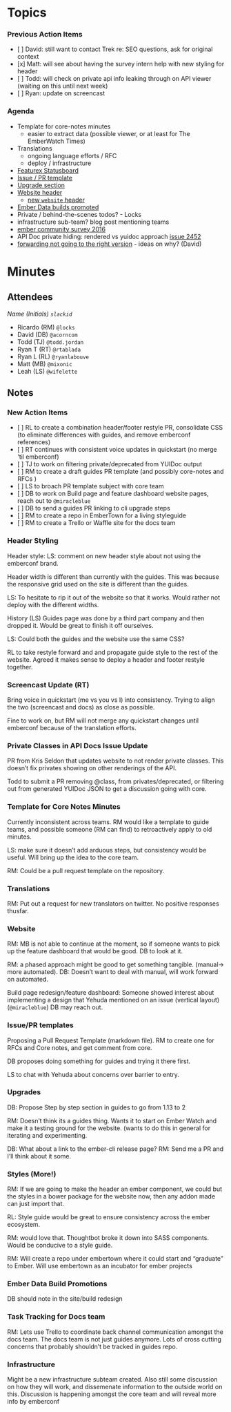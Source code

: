 Topics
======

### Previous Action Items

-   \[ \] David: still want to contact Trek re: SEO questions, ask for original context
-   \[x\] Matt: will see about having the survey intern help with new styling for header
-   \[ \] Todd: will check on private api info leaking through on API viewer (waiting on this until next week)
-   \[ \] Ryan: update on screencast

### Agenda

-   Template for core-notes minutes
    -   easier to extract data (possible viewer, or at least for The EmberWatch Times)
-   Translations
    -   ongoing language efforts / RFC
    -   deploy / infrastructure
-   [Featurex Statusboard](https://github.com/emberjs/website/pull/2393)
-   [Issue / PR template](https://github.com/emberjs/guides/issues/1273)
-   [Upgrade section](https://github.com/emberjs/website/issues/2355#issuecomment-170077858)
-   [Website header](https://github.com/emberjs/website/pull/2477)
    -   [new `website` header](https://github.com/emberjs/website/pull/2477)
-   [Ember Data builds promoted](https://github.com/emberjs/website/pull/2312)
-   Private / behind-the-scenes todos? - Locks
-   infrastructure sub-team? blog post mentioning teams
-   [ember community survey 2016](https://github.com/emberjs/website/pull/2484)
-   API Doc private hiding: rendered vs yuidoc approach [issue 2452](https://github.com/emberjs/website/issues/2452)
-   [forwarding not going to the right version](https://github.com/emberjs/guides/issues/1302) - ideas on why? (David)

Minutes
=======

Attendees
---------

*Name (Initials) `slackid`*

-   Ricardo (RM) `@locks`
-   David (DB) `@acorncom`
-   Todd (TJ) `@todd.jordan`
-   Ryan T (RT) `@rtablada`
-   Ryan L (RL) `@ryanlabouve`
-   Matt (MB) `@mixonic`
-   Leah (LS) `@wifelette`

Notes
-----

### New Action Items

-   \[ \] RL to create a combination header/footer restyle PR, consolidate CSS (to eliminate differences with guides, and remove emberconf references)
-   \[ \] RT continues with consistent voice updates in quickstart (no merge ’til emberconf)
-   \[ \] TJ to work on filtering private/deprecated from YUIDoc output
-   \[ \] RM to create a draft guides PR template (and possibly core-notes and RFCs )
-   \[ \] LS to broach PR template subject with core team
-   \[ \] DB to work on Build page and feature dashboard website pages, reach out to `@miracleblue`
-   \[ \] DB to send a guides PR linking to cli upgrade steps
-   \[ \] RM to create a repo in EmberTown for a living styleguide
-   \[ \] RM to create a Trello or Waffle site for the docs team

### Header Styling

Header style: LS: comment on new header style about not using the emberconf brand.

Header width is different than currently with the guides. This was because the responsive grid used on the site is different than the guides.

LS: To hesitate to rip it out of the website so that it works. Would rather not deploy with the different widths.

History (LS) Guides page was done by a third part company and then dropped it. Would be great to finish it off ourselves.

LS: Could both the guides and the website use the same CSS?

RL to take restyle forward and and propagate guide style to the rest of the website. Agreed it makes sense to deploy a header and footer restyle together.

### Screencast Update (RT)

Bring voice in quickstart (me vs you vs I) into consistency. Trying to align the two (screencast and docs) as close as possible.

Fine to work on, but RM will not merge any quickstart changes until emberconf because of the translation efforts.

### Private Classes in API Docs Issue Update

PR from Kris Seldon that updates website to not render private classes. This doesn’t fix privates showing on other renderings of the API.

Todd to submit a PR removing <span class="citation" data-cites="class">@class</span>, from privates/deprecated, or filtering out from generated YUIDoc JSON to get a discussion going with core.

### Template for Core Notes Minutes

Currently inconsistent across teams. RM would like a template to guide teams, and possible someone (RM can find) to retroactively apply to old minutes.

LS: make sure it doesn’t add arduous steps, but consistency would be useful. Will bring up the idea to the core team.

RM: Could be a pull request template on the repository.

### Translations

RM: Put out a request for new translators on twitter. No positive responses thusfar.

### Website

RM: MB is not able to continue at the moment, so if someone wants to pick up the feature dashboard that would be good. DB to look at it.

RM: a phased approach might be good to get something tangible. (manual-&gt; more automated). DB: Doesn’t want to deal with manual, will work forward on automated.

Build page redesign/feature dashboard: Someone showed interest about implementing a design that Yehuda mentioned on an issue (vertical layout) (`@miracleblue`) DB may reach out.

### Issue/PR templates

Proposing a Pull Request Template (markdown file). RM to create one for RFCs and Core notes, and get comment from core.

DB proposes doing something for guides and trying it there first.

LS to chat with Yehuda about concerns over barrier to entry.

### Upgrades

DB: Propose Step by step section in guides to go from 1.13 to 2

RM: Doesn’t think its a guides thing. Wants it to start on Ember Watch and make it a testing ground for the website. (wants to do this in general for iterating and experimenting.

DB: What about a link to the ember-cli release page? RM: Send me a PR and I’ll think about it some.

### Styles (More!)

RM: If we are going to make the header an ember component, we could but the styles in a bower package for the website now, then any addon made can just import that.

RL: Style guide would be great to ensure consistency across the ember ecosystem.

RM: would love that. Thoughtbot broke it down into SASS components. Would be conducive to a style guide.

RM: Will create a repo under embertown where it could start and “graduate” to Ember. Will use embertown as an incubator for ember projects

### Ember Data Build Promotions

DB should note in the site/build redesign

### Task Tracking for Docs team

RM: Lets use Trello to coordinate back channel communication amongst the docs team. The docs team is not just guides anymore. Lots of cross cutting concerns that probably shouldn’t be tracked in guides repo.

### Infrastructure

Might be a new infrastructure subteam created. Also still some discussion on how they will work, and dissemenate information to the outside world on this. Discussion is happening amongst the core team and will reveal more info by emberconf
